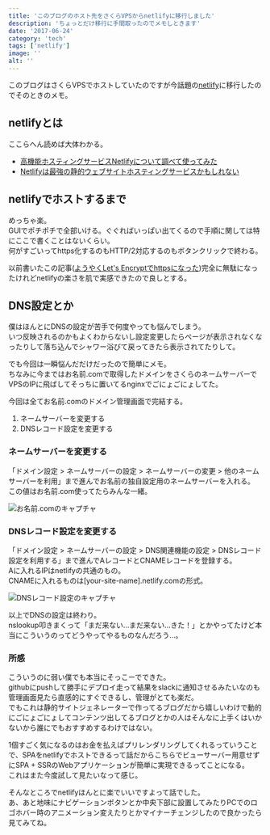 ```yaml
---
title: 'このブログのホスト先をさくらVPSからnetlifyに移行しました'
description: 'ちょっとだけ移行に手間取ったのでメモしときます'
date: '2017-06-24'
category: 'tech'
tags: ['netlify']
image: ''
alt: ''
---
```


このブログはさくらVPSでホストしていたのですが今話題の[netlify](https://www.netlify.com/)に移行したのでそのときのメモ。

## netlifyとは

ここらへん読めば大体わかる。

- [高機能ホスティングサービスNetlifyについて調べて使ってみた](http://qiita.com/TakahiRoyte/items/b7c4d1581df1a17a93fb)
- [Netlifyは最強の静的ウェブサイトホスティングサービスかもしれない](http://yoshidashingo.hatenablog.com/entry/2016/08/22/193821)

## netlifyでホストするまで

めっちゃ楽。  
GUIでポチポチで全部いける。ぐぐればいっぱい出てくるので手順に関しては特にここで書くことはないくらい。  
何がすごいってhttps化するのもHTTP/2対応するのもボタンクリックで終わる。

以前書いたこの記事([ようやくLet's Encryptでhttpsになった](//blog.nabeliwo.me/2017/06/letsencrypt-ssl/))完全に無駄になったけれどnetlifyの楽さを肌で実感できたので良しとする。

## DNS設定とか

僕はほんとにDNSの設定が苦手で何度やっても悩んでしまう。  
いつ反映されるのかもよくわからないし設定変更したらページが表示されなくなったりして落ち込んでシャワー浴びて戻ってきたら表示されてたりして。

でも今回は一瞬悩んだだけだったので簡単にメモ。  
ちなみに今まではお名前.comで取得したドメインをさくらのネームサーバーでVPSのIPに飛ばしてそっちに置いてるnginxでごにょごにょしてた。

今回は全てお名前.comのドメイン管理画面で完結する。

1. ネームサーバーを変更する
2. DNSレコード設定を変更する

### ネームサーバーを変更する

「ドメイン設定 > ネームサーバーの設定 > ネームサーバーの変更 > 他のネームサーバーを利用」まで進んでお名前の独自設定用のネームサーバーを入れる。  
この値はお名前.com使ってたらみんな一緒。

![お名前.comのキャプチャ](/images/blog/2017/06/move-host-to-netlify/01.png)

### DNSレコード設定を変更する

「ドメイン設定 > ネームサーバーの設定 > DNS関連機能の設定 > DNSレコード設定を利用する」まで進んでAレコードとCNAMEレコードを登録する。  
Aに入れるIPはnetlifyの共通のもの。  
CNAMEに入れるものは[your-site-name].netlify.comの形式。

![DNSレコード設定のキャプチャ](/images/blog/2017/06/move-host-to-netlify/02.png)

以上でDNSの設定は終わり。  
nslookup叩きまくって「まだ来ない…まだ来ない…きた！」とかやってたけど本当にこういうのってどうやってやるものなんだろう…。

### 所感

こういうのに弱い僕でも本当にそっこーでできた。  
githubにpushして勝手にデプロイ走って結果をslackに通知させるみたいなのも管理画面見たら直感的にすぐできるし、管理がとても楽だ。  
でもこれは静的サイトジェネレーターで作ってるブログだから嬉しいわけで動的にごにょごにょしてコンテンツ出してるブログとかの人はそんなに上手くはいかないから誰にでもおすすめするわけではない。

1個すごく気になるのはお金を払えばプリレンダリングしてくれるっていうことで、SPAをnetlifyでホストできるって話だからこちらでビューサーバー用意せずにSPA + SSRのWebアプリケーションが簡単に実現できるってことになる。  
これはまた今度試して見たいなって感じ。

そんなところでnetlifyほんとに楽でいいですよって話でした。  
あ、あと地味にナビゲーションボタンとか中央下部に設置してみたりPCでのロゴホバー時のアニメーション変えたりとかマイナーチェンジしたので良かったら見てみてね。
